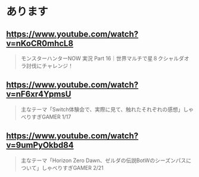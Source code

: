 # あります

## https://www.youtube.com/watch?v=nKoCR0mhcL8

> モンスターハンターNOW 実況 Part 16｜世界マルチで星８クシャルダオラ討伐にチャレンジ！ 

## https://www.youtube.com/watch?v=nF6xr4YpmsU 

> 主なテーマ「Switch体験会で、実際に見て、触れたそれぞれの感想」しゃべりすぎGAMER 1/17

## https://www.youtube.com/watch?v=9umPyOkbd84

> 主なテーマ「Horizon Zero Dawn、ゼルダの伝説BotWのシーズンパスについて」しゃべりすぎGAMER 2/21

